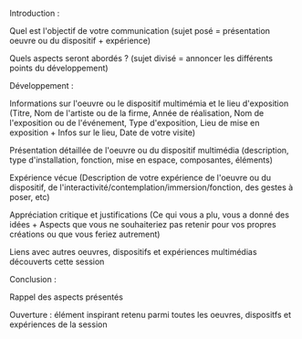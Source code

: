 Introduction :

Quel est l'objectif de votre communication (sujet posé = présentation oeuvre ou du dispositif + expérience)

Quels aspects seront abordés ? (sujet divisé = annoncer les différents points du développement)


Développement :

Informations sur l'oeuvre ou le dispositif multimémia et le lieu d'exposition (Titre, Nom de l'artiste ou de la firme, Année de réalisation, Nom de l'exposition ou de l'événement, Type d'exposition, Lieu de mise en exposition + Infos sur le lieu, Date de votre visite)


Présentation détaillée de l'oeuvre ou du dispositif multimédia (description, type d'installation, fonction, mise en espace, composantes, éléments)

Expérience vécue (Description de votre expérience de l'oeuvre ou du dispositif, de l'interactivité/contemplation/immersion/fonction, des gestes à poser, etc)

Appréciation critique et justifications (Ce qui vous a plu, vous a donné des idées + Aspects que vous ne souhaiteriez pas retenir pour vos propres créations ou que vous feriez autrement)

Liens avec autres oeuvres, dispositifs et expériences multimédias découverts cette session

Conclusion :

Rappel des aspects présentés

Ouverture : élément inspirant retenu parmi toutes les oeuvres, dispositfs et expériences de la session
